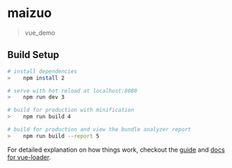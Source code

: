 # maizuo

> vue_demo

## Build Setup

``` bash
# install dependencies
>    npm install 2

# serve with hot reload at localhost:8080
>    npm run dev 3

# build for production with minification
>    npm run build 4

# build for production and view the bundle analyzer report
>    npm run build --report 5
```

For detailed explanation on how things work, checkout the [guide](http://vuejs-templates.github.io/webpack/) and [docs for vue-loader](http://vuejs.github.io/vue-loader).
